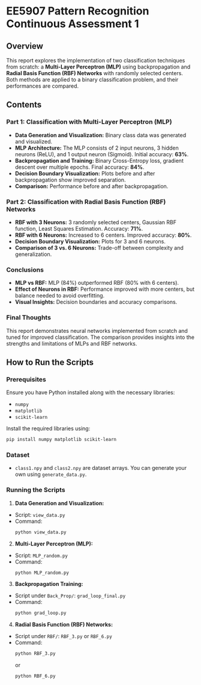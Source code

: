# EE5907 Pattern Recognition Continuous Assessment 1

## Overview
This report explores the implementation of two classification techniques from scratch: a **Multi-Layer Perceptron (MLP)** using backpropagation and **Radial Basis Function (RBF) Networks** with randomly selected centers. Both methods are applied to a binary classification problem, and their performances are compared.

## Contents

### Part 1: Classification with Multi-Layer Perceptron (MLP)
- **Data Generation and Visualization:** Binary class data was generated and visualized.
- **MLP Architecture:** The MLP consists of 2 input neurons, 3 hidden neurons (ReLU), and 1 output neuron (Sigmoid). Initial accuracy: **63%**.
- **Backpropagation and Training:** Binary Cross-Entropy loss, gradient descent over multiple epochs. Final accuracy: **84%**.
- **Decision Boundary Visualization:** Plots before and after backpropagation show improved separation.
- **Comparison:** Performance before and after backpropagation.

### Part 2: Classification with Radial Basis Function (RBF) Networks
- **RBF with 3 Neurons:** 3 randomly selected centers, Gaussian RBF function, Least Squares Estimation. Accuracy: **71%**.
- **RBF with 6 Neurons:** Increased to 6 centers. Improved accuracy: **80%**.
- **Decision Boundary Visualization:** Plots for 3 and 6 neurons.
- **Comparison of 3 vs. 6 Neurons:** Trade-off between complexity and generalization.

### Conclusions
- **MLP vs RBF:** MLP (84%) outperformed RBF (80% with 6 centers).
- **Effect of Neurons in RBF:** Performance improved with more centers, but balance needed to avoid overfitting.
- **Visual Insights:** Decision boundaries and accuracy comparisons.

### Final Thoughts
This report demonstrates neural networks implemented from scratch and tuned for improved classification. The comparison provides insights into the strengths and limitations of MLPs and RBF networks.

## How to Run the Scripts

### Prerequisites
Ensure you have Python installed along with the necessary libraries:
- `numpy`
- `matplotlib`
- `scikit-learn`

Install the required libraries using:
```sh
pip install numpy matplotlib scikit-learn
```
### Dataset
- `class1.npy` and `class2.npy` are dataset arrays. You can generate your own using `generate_data.py`.

### Running the Scripts
1. **Data Generation and Visualization:**
  - Script: `view_data.py`
  - Command: 
    ```sh
    python view_data.py
    ```

2. **Multi-Layer Perceptron (MLP):**
  - Script: `MLP_random.py`
  - Command: 
    ```sh
    python MLP_random.py
    ```

3. **Backpropagation Training:**
  - Script under `Back_Prop/`: `grad_loop_final.py`
  - Command: 
    ```sh
    python grad_loop.py
    ```

4. **Radial Basis Function (RBF) Networks:**
  - Script under `RBF/`: `RBF_3.py` or `RBF_6.py`
  - Command: 
    ```sh
    python RBF_3.py
    ```
    or
    ```sh
    python RBF_6.py
    ```